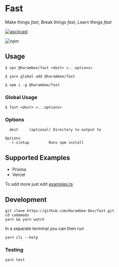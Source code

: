 # Fast

Make things _fast_, Break things _fast_, Learn things _fast_

[![asciicast](https://asciinema.org/a/xePnK15lBD36vd2IXD0HasrjI.svg)](https://asciinema.org/a/xePnK15lBD36vd2IXD0HasrjI)

![npm](https://img.shields.io/npm/v/@harambee/fast?style=flat-square)

## Usage

```shell
$ npx @harambee/fast <dest> <...options>

$ yarn global add @harambee/fast

$ npm i -g @harambee/fast
```

### Global Usage

```shell
$ fast <dest> <...options>
```

### Options

```shell
  dest     (optional) Directory to output to
```

```shell
Options
  -(-s)etup         Runs npm install
```

## Supported Examples

- Prisma
- Vercel

To add more just edit [examples.ts](./src/examples.ts)

## Development

```shell
git clone https://github.com/Harambee-Dev/fast.git
cd codemods
yarn && yarn watch
```

In a separate terminal you can then run

```shell
yarn cli --help
```

### Testing

```shell
yarn test
```
